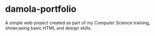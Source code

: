 # damola-portfolio
 A simple web project created as part of my Computer Science training, showcasing basic HTML and design skills.

